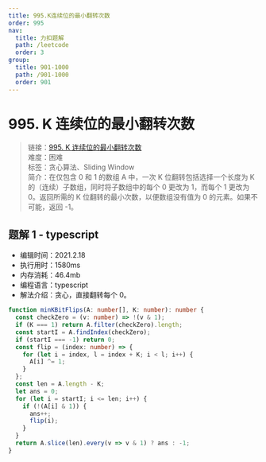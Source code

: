 ```yaml
---
title: 995.K连续位的最小翻转次数
order: 995
nav:
  title: 力扣题解
  path: /leetcode
  order: 3
group:
  title: 901-1000
  path: /901-1000
  order: 901
---
```


# 995. K 连续位的最小翻转次数

> 链接：[995. K 连续位的最小翻转次数](https://leetcode-cn.com/problems/minimum-number-of-k-consecutive-bit-flips/)  
> 难度：困难  
> 标签：贪心算法、Sliding Window  
> 简介：在仅包含 0 和 1 的数组 A 中，一次 K 位翻转包括选择一个长度为 K 的（连续）子数组，同时将子数组中的每个 0 更改为 1，而每个 1 更改为 0。返回所需的 K 位翻转的最小次数，以便数组没有值为 0 的元素。如果不可能，返回 -1。

## 题解 1 - typescript

- 编辑时间：2021.2.18
- 执行用时：1580ms
- 内存消耗：46.4mb
- 编程语言：typescript
- 解法介绍：贪心，直接翻转每个 0。

```typescript
function minKBitFlips(A: number[], K: number): number {
  const checkZero = (v: number) => !(v & 1);
  if (K === 1) return A.filter(checkZero).length;
  const startI = A.findIndex(checkZero);
  if (startI === -1) return 0;
  const flip = (index: number) => {
    for (let i = index, l = index + K; i < l; i++) {
      A[i] ^= 1;
    }
  };
  const len = A.length - K;
  let ans = 0;
  for (let i = startI; i <= len; i++) {
    if (!(A[i] & 1)) {
      ans++;
      flip(i);
    }
  }
  return A.slice(len).every(v => v & 1) ? ans : -1;
}
```
